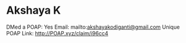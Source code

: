 # Akshaya K

DMed a POAP: Yes
Email: mailto:akshayakodiganti@gmail.com
Unique POAP Link: http://POAP.xyz/claim/i96cc4